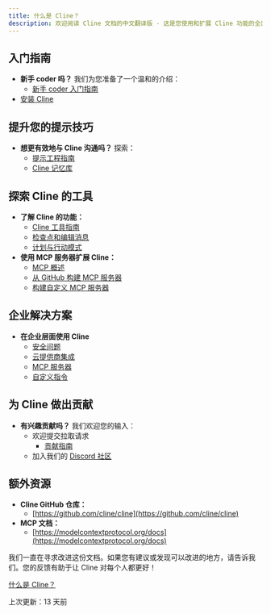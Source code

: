 ```yaml
---
title: 什么是 Cline？
description: 欢迎阅读 Cline 文档的中文翻译版 - 这是您使用和扩展 Cline 功能的全面指南。在这里，您将找到帮助您入门、提升技能和为项目做出贡献的资源。
---
```


## 入门指南

- **新手 coder 吗？** 我们为您准备了一个温和的介绍：
  - [新手 coder 入门指南](/cline/getting-started/for-new-coders)
- [安装 Cline](/cline/getting-started/installing-cline)

## 提升您的提示技巧

- **想更有效地与 Cline 沟通吗？** 探索：
  - [提示工程指南](/cline/improving-your-prompting-skills/prompting)
  - [Cline 记忆库](/cline/improving-your-prompting-skills/cline-memory-bank)

## 探索 Cline 的工具

- **了解 Cline 的功能：**
  - [Cline 工具指南](/cline/exploring-clines-tools/cline-tools-guide)
  - [检查点和编辑消息](/cline/exploring-clines-tools/checkpoints)
  - [计划与行动模式](/cline/exploring-clines-tools/plan-and-act-modes-a-guide-to-effective-ai-development)
- **使用 MCP 服务器扩展 Cline：**
  - [MCP 概述](/cline/mcp-servers/mcp)
  - [从 GitHub 构建 MCP 服务器](/cline/mcp-servers/mcp-server-from-github)
  - [构建自定义 MCP 服务器](/cline/mcp-servers/mcp-server-from-scratch)

## 企业解决方案

- **在企业层面使用 Cline**
  - [安全问题](/cline/enterprise-solutions/security-concerns)
  - [云提供商集成](/cline/enterprise-solutions/cloud-provider-integration)
  - [MCP 服务器](/cline/enterprise-solutions/mcp-servers)
  - [自定义指令](/cline/enterprise-solutions/custom-instructions)

## 为 Cline 做出贡献

- **有兴趣贡献吗？** 我们欢迎您的输入：
  - 欢迎提交拉取请求
    - [贡献指南](https://github.com/cline/cline/blob/main/CONTRIBUTING.md)
  - 加入我们的 [Discord 社区](https://discord.gg/cline)

## 额外资源

- **Cline GitHub 仓库：**
  - [https://github.com/cline/cline](https://github.com/cline/cline)
- **MCP 文档：**
  - [https://modelcontextprotocol.org/docs](https://modelcontextprotocol.org/docs)

我们一直在寻求改进这份文档。如果您有建议或发现可以改进的地方，请告诉我们。您的反馈有助于让 Cline 对每个人都更好！

[什么是 Cline？](/cline/getting-started/what-is-cline)

上次更新：13 天前
